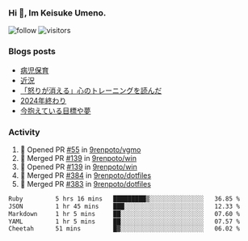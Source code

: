 ### Hi 👋, Im Keisuke Umeno.

<!--
**9renpoto/9renpoto** is a ✨ _special_ ✨ repository because its `README.md` (this file) appears on your GitHub profile.

Here are some ideas to get you started:

- 🔭 I’m currently working on ...
- 🌱 I’m currently learning ...
- 👯 I’m looking to collaborate on ...
- 🤔 I’m looking for help with ...
- 💬 Ask me about ...
- 📫 How to reach me: ...
- 😄 Pronouns: ...
- ⚡ Fun fact: ...
-->

![follow](https://img.shields.io/github/followers/9renpoto?label=Follow&style=social)
![visitors](https://komarev.com/ghpvc/?username=9renpoto&label=Profile%20views&color=0e75b6&style=flat)

### Blogs posts

<!-- BLOG-POST-LIST:START -->
- [病児保育](https://9renpoto.win/entry/2025/09/25/childcare_for_sick_children)
- [近況](https://9renpoto.win/entry/2025/04/05/current_status)
- [「怒りが消える」心のトレーニングを読んだ](https://9renpoto.win/entry/2025/02/01/anger-management)
- [2024年終わり](https://9renpoto.win/entry/2024/12/31/2024-end)
- [今抱えている目標や夢](https://9renpoto.win/entry/2024/12/02/objective)
<!-- BLOG-POST-LIST:END -->

### Activity

<!--START_SECTION:activity-->
1. 💪 Opened PR [#55](https://github.com/9renpoto/vgmo/pull/55) in [9renpoto/vgmo](https://github.com/9renpoto/vgmo)
2. 🎉 Merged PR [#139](https://github.com/9renpoto/win/pull/139) in [9renpoto/win](https://github.com/9renpoto/win)
3. 💪 Opened PR [#139](https://github.com/9renpoto/win/pull/139) in [9renpoto/win](https://github.com/9renpoto/win)
4. 🎉 Merged PR [#384](https://github.com/9renpoto/dotfiles/pull/384) in [9renpoto/dotfiles](https://github.com/9renpoto/dotfiles)
5. 🎉 Merged PR [#383](https://github.com/9renpoto/dotfiles/pull/383) in [9renpoto/dotfiles](https://github.com/9renpoto/dotfiles)
<!--END_SECTION:activity-->

<!--START_SECTION:waka-->

```txt
Ruby         5 hrs 16 mins   █████████▒░░░░░░░░░░░░░░░   36.85 %
JSON         1 hr 45 mins    ███░░░░░░░░░░░░░░░░░░░░░░   12.33 %
Markdown     1 hr 5 mins     ██░░░░░░░░░░░░░░░░░░░░░░░   07.60 %
YAML         1 hr 5 mins     ██░░░░░░░░░░░░░░░░░░░░░░░   07.57 %
Cheetah      51 mins         █▓░░░░░░░░░░░░░░░░░░░░░░░   06.02 %
```

<!--END_SECTION:waka-->
